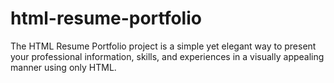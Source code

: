 # html-resume-portfolio
The HTML Resume Portfolio project is a simple yet elegant way to present your professional information, skills, and experiences in a visually appealing manner using only HTML.
